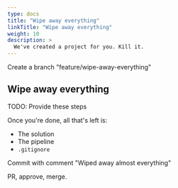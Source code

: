 ```yaml
---
type: docs
title: "Wipe away everything"
linkTitle: "Wipe away everything"
weight: 10
description: >
  We've created a project for you. Kill it.
---
```


Create a branch "feature/wipe-away-everything"

## Wipe away everything

TODO: Provide these steps

Once you're done, all that's left is:
 - The solution
 - The pipeline
 - `.gitignore`

Commit with comment "Wiped away almost everything"

PR, approve, merge.
